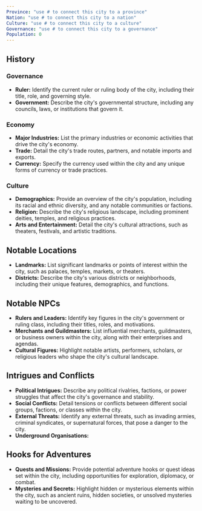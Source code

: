 ```yaml
---
Province: "use # to connect this city to a province"
Nation: "use # to connect this city to a nation"
Culture: "use # to connect this city to a culture"
Governance: "use # to connect this city to a governance"
Population: 0
---
```

## History

### Governance

-   **Ruler:** Identify the current ruler or ruling body of the city, including their title, role, and governing style.
-   **Government:** Describe the city's governmental structure, including any councils, laws, or institutions that govern it.

### Economy

-   **Major Industries:** List the primary industries or economic activities that drive the city's economy.
-   **Trade:** Detail the city's trade routes, partners, and notable imports and exports.
-   **Currency:** Specify the currency used within the city and any unique forms of currency or trade practices.

### Culture

-   **Demographics:** Provide an overview of the city's population, including its racial and ethnic diversity, and any notable communities or factions.
-   **Religion:** Describe the city's religious landscape, including prominent deities, temples, and religious practices.
-   **Arts and Entertainment:** Detail the city's cultural attractions, such as theaters, festivals, and artistic traditions.

## Notable Locations

-   **Landmarks:** List significant landmarks or points of interest within the city, such as palaces, temples, markets, or theaters.
-   **Districts:** Describe the city's various districts or neighborhoods, including their unique features, demographics, and functions.

## Notable NPCs

-   **Rulers and Leaders:** Identify key figures in the city's government or ruling class, including their titles, roles, and motivations.
-   **Merchants and Guildmasters:** List influential merchants, guildmasters, or business owners within the city, along with their enterprises and agendas.
-   **Cultural Figures:** Highlight notable artists, performers, scholars, or religious leaders who shape the city's cultural landscape.

## Intrigues and Conflicts

-   **Political Intrigues:** Describe any political rivalries, factions, or power struggles that affect the city's governance and stability.
-   **Social Conflicts:** Detail tensions or conflicts between different social groups, factions, or classes within the city.
-   **External Threats:** Identify any external threats, such as invading armies, criminal syndicates, or supernatural forces, that pose a danger to the city.
-   **Underground Organisations:**

## Hooks for Adventures

-   **Quests and Missions:** Provide potential adventure hooks or quest ideas set within the city, including opportunities for exploration, diplomacy, or combat.
-   **Mysteries and Secrets:** Highlight hidden or mysterious elements within the city, such as ancient ruins, hidden societies, or unsolved mysteries waiting to be uncovered.
